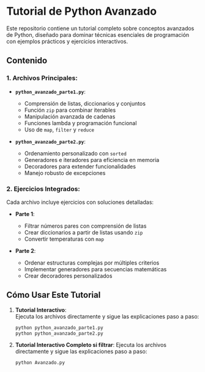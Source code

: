 # Tutorial de Python Avanzado

Este repositorio contiene un tutorial completo sobre conceptos avanzados de Python, diseñado para dominar técnicas esenciales de programación con ejemplos prácticos y ejercicios interactivos.

## Contenido

### 1. Archivos Principales:  
- **`python_avanzado_parte1.py`**:  
  - Comprensión de listas, diccionarios y conjuntos  
  - Función `zip` para combinar iterables  
  - Manipulación avanzada de cadenas  
  - Funciones lambda y programación funcional  
  - Uso de `map`, `filter` y `reduce`  

- **`python_avanzado_parte2.py`**:  
  - Ordenamiento personalizado con `sorted`  
  - Generadores e iteradores para eficiencia en memoria  
  - Decoradores para extender funcionalidades  
  - Manejo robusto de excepciones  

### 2. Ejercicios Integrados:  
Cada archivo incluye ejercicios con soluciones detalladas:  
- **Parte 1**:  
  - Filtrar números pares con comprensión de listas  
  - Crear diccionarios a partir de listas usando `zip`  
  - Convertir temperaturas con `map`  

- **Parte 2**:  
  - Ordenar estructuras complejas por múltiples criterios  
  - Implementar generadores para secuencias matemáticas  
  - Crear decoradores personalizados  

## Cómo Usar Este Tutorial  

1. **Tutorial Interactivo**:  
   Ejecuta los archivos directamente y sigue las explicaciones paso a paso:  
   ```bash  
   python python_avanzado_parte1.py  
   python python_avanzado_parte2.py  

2. **Tutorial Interactivo Completo si filtrar**:
   Ejecuta los archivos directamente y sigue las explicaciones paso a paso:  
   ```bash 
   python Avanzado.py
